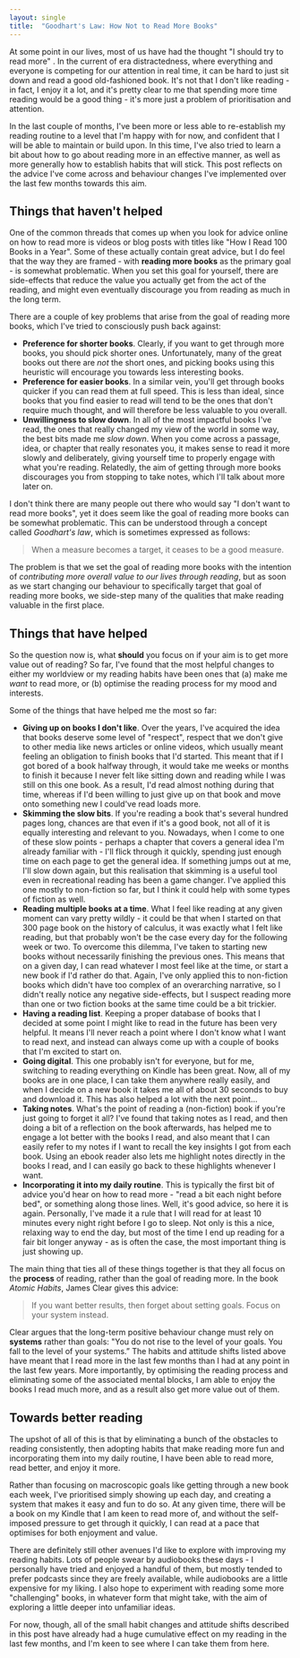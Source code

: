 ```yaml
---
layout: single
title:  "Goodhart's Law: How Not to Read More Books"
---
```


At some point in our lives, most of us have had the thought "I should try to read more" . In the current of era distractedness, where everything and everyone is competing for our attention in real time, it can be hard to just sit down and read a good old-fashioned book. It's not that I don't like reading - in fact, I enjoy it a lot, and it's pretty clear to me that spending more time reading would be a good thing - it's more just a problem of prioritisation and attention.

In the last couple of months, I've been more or less able to re-establish my reading routine to a level that I'm happy with for now, and confident that I will be able to maintain or build upon.  In this time, I've also tried to learn a bit about how to go about reading more in an effective manner, as well as more generally how to establish habits that will stick. This post reflects on the advice I've come across and behaviour changes I've implemented over the last few months towards this aim.

## Things that haven't helped

One of the common threads that comes up when you look for advice online on how to read more is videos or blog posts with titles like "How I Read 100 Books in a Year". Some of these actually contain great advice, but I do feel that the way they are framed - with **reading more books** as the primary goal - is somewhat problematic. When you set this goal for yourself, there are side-effects that reduce the value you actually get from the act of the reading, and might even eventually discourage you from reading as much in the long term.

There are a couple of key problems that arise from the goal of reading more books, which I've tried to consciously push back against:

* **Preference for shorter books**. Clearly, if you want to get through more books, you should pick shorter ones. Unfortunately, many of the great books out there are *not* the short ones, and picking books using this heuristic will encourage you towards less interesting books.
* **Preference for easier books**. In a similar vein, you'll get through books quicker if you can read them at full speed. This is less than ideal, since books that you find easier to read will tend to be the ones that don't require much thought, and will therefore be less valuable to you overall.
* **Unwillingness to slow down**. In all of the most impactful books I've read, the ones that really changed my view of the world in some way, the best bits made me *slow down*. When you come across a passage, idea, or chapter that really resonates you, it makes sense to read it more slowly and deliberately, giving yourself time to properly engage with what you're reading. Relatedly, the aim of getting through more books discourages you from stopping to take notes, which I'll talk about more later on.

I don't think there are many people out there who would say "I don't want to read more books", yet it does seem like the goal of reading more books can be somewhat problematic. This can be understood through a concept called *Goodhart's law*, which is sometimes expressed as follows:

> When a measure becomes a target, it ceases to be a good measure.

The problem is that we set the goal of reading more books with the intention of *contributing more overall value to our lives through reading*, but as soon as we start changing our behaviour to specifically target that goal of reading more books, we side-step many of the qualities that make reading valuable in the first place.

## Things that have helped

So the question now is, what __should__ you focus on if your aim is to get more value out of reading? So far, I've found that the most helpful changes to either my worldview or my reading habits have been ones that (a) make me *want* to read more, or (b) optimise the reading process for my mood and interests.

Some of the things that have helped me the most so far:
* **Giving up on books I don't like**. Over the years, I've acquired the idea that books deserve some level of "respect", respect that we don't give to other media like news articles or online videos, which usually meant feeling an obligation to finish books that I'd started. This meant that if I got bored of a book halfway through, it would take me weeks or months to finish it because I never felt like sitting down and reading while I was still on this one book. As a result, I'd read almost nothing during that time, whereas if I'd been willing to just give up on that book and move onto something new I could've read loads more.
* **Skimming the slow bits**. If you're reading a book that's several hundred pages long, chances are that even if it's a good book, not all of it is equally interesting and relevant to you. Nowadays, when I come to one of these slow points - perhaps a chapter that covers a general idea I'm already familiar with - I'll flick through it quickly, spending just enough time on each page to get the general idea. If something jumps out at me, I'll slow down again, but this realisation that skimming is a useful tool even in recreational reading has been a game changer. I've applied this one mostly to non-fiction so far, but I think it could help with some types of fiction as well.
* **Reading multiple books at a time**. What I feel like reading at any given moment can vary pretty wildly - it could be that when I started on that 300 page book on the history of calculus, it was exactly what I felt like reading, but that probably won't be the case every day for the following week or two. To overcome this dilemma, I've taken to starting new books without necessarily finishing the previous ones. This means that on a given day, I can read whatever I most feel like at the time, or start a new book if I'd rather do that. Again, I've only applied this to non-fiction books which didn't have too complex of an overarching narrative, so I didn't really notice any negative side-effects, but I suspect reading more than one or two fiction books at the same time could be a bit trickier.  
* **Having a reading list**. Keeping a proper database of books that I decided at some point I might like to read in the future has been very helpful. It means I'll never reach a point where I don't know what I want to read next, and instead can always come up with a couple of books that I'm excited to start on.
* **Going digital**. This one probably isn't for everyone, but for me, switching to reading everything on Kindle has been great. Now, all of my books are in one place, I can take them anywhere really easily, and when I decide on a new book it takes me all of about 30 seconds to buy and download it. This has also helped a lot with the next point...
* **Taking notes**. What's the point of reading a (non-fiction) book if you're just going to forget it all? I've found that taking notes as I read, and then doing a bit of a reflection on the book afterwards, has helped me to engage a lot better with the books I read, and also meant that I can easily refer to my notes if I want to recall the key insights I got from each book. Using an ebook reader also lets me highlight notes directly in the books I read, and I can easily go back to these highlights whenever I want.
* **Incorporating it into my daily routine**. This is typically the first bit of advice you'd hear on how to read more - "read a bit each night before bed", or something along those lines. Well, it's good advice, so here it is again. Personally, I've made it a rule that I will read for at least 10 minutes every night right before I go to sleep. Not only is this a nice, relaxing way to end the day, but most of the time I end up reading for a fair bit longer anyway - as is often the case, the most important thing is just showing up.

The main thing that ties all of these things together is that they all focus on the **process** of reading, rather than the goal of reading more. In the book *Atomic Habits*, James Clear gives this advice:

> If you want better results, then forget about setting goals. Focus on your system instead.

Clear argues that the long-term positive behaviour change must rely on **systems** rather than goals: "You do not rise to the level of your goals. You fall to the level of your systems.” The habits and attitude shifts listed above have meant that I read more in the last few months than I had at any point in the last few years. More importantly, by optimising the reading process and eliminating some of the associated mental blocks, I am able to enjoy the books I read much more, and as a result also get more value out of them.

## Towards better reading

The upshot of all of this is that by eliminating a bunch of the obstacles to reading consistently, then adopting habits that make reading more fun and incorporating them into my daily routine, I have been able to read more, read better, and enjoy it more.

Rather than focusing on macroscopic goals like getting through a new book each week, I've prioritised simply showing up each day, and creating a system that makes it easy and fun to do so. At any given time, there will be a book on my Kindle that I am keen to read more of, and without the self-imposed pressure to get through it quickly, I can read at a pace that optimises for both enjoyment and value.

There are definitely still other avenues I'd like to explore with improving my reading habits. Lots of people swear by audiobooks these days - I personally have tried and enjoyed a handful of them, but mostly tended to prefer podcasts since they are freely available, while audiobooks are a little expensive for my liking. I also hope to experiment with reading some more "challenging" books, in whatever form that might take, with the aim of exploring a little deeper into unfamiliar ideas.

For now, though, all of the small habit changes and attitude shifts described in this post have already had a huge cumulative effect on my reading in the last few months, and I'm keen to see where I can take them from here.
